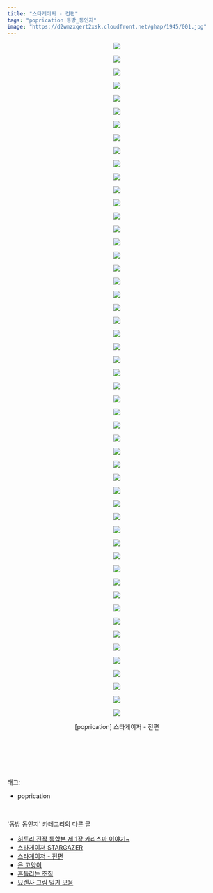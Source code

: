 ```yaml
---
title: "스타게이저 - 전편"
tags: "poprication 동방_동인지"
image: "https://d2wmzxqert2xsk.cloudfront.net/ghap/1945/001.jpg"
---
```

<div class="article">
<p style="text-align: center; clear: none; float: none;"><img src="{{ site.imgserver11 }}/ghap/1945/001.jpg"/></p>
<p style="text-align: center; clear: none; float: none;"><img src="{{ site.imgserver11 }}/ghap/1945/002.jpg"/></p>
<p style="text-align: center; clear: none; float: none;"><img src="{{ site.imgserver11 }}/ghap/1945/003.jpg"/></p>
<p style="text-align: center; clear: none; float: none;"><img src="{{ site.imgserver11 }}/ghap/1945/004.jpg"/></p>
<p style="text-align: center; clear: none; float: none;"><img src="{{ site.imgserver11 }}/ghap/1945/005.jpg"/></p>
<p style="text-align: center; clear: none; float: none;"><img src="{{ site.imgserver11 }}/ghap/1945/006.jpg"/></p>
<p style="text-align: center; clear: none; float: none;"><img src="{{ site.imgserver11 }}/ghap/1945/007.jpg"/></p>
<p style="text-align: center; clear: none; float: none;"><img src="{{ site.imgserver11 }}/ghap/1945/008.jpg"/></p>
<p style="text-align: center; clear: none; float: none;"><img src="{{ site.imgserver11 }}/ghap/1945/009.jpg"/></p>
<p style="text-align: center; clear: none; float: none;"><img src="{{ site.imgserver11 }}/ghap/1945/010.jpg"/></p>
<p style="text-align: center; clear: none; float: none;"><img src="{{ site.imgserver11 }}/ghap/1945/011.jpg"/></p>
<p style="text-align: center; clear: none; float: none;"><img src="{{ site.imgserver11 }}/ghap/1945/012.jpg"/></p>
<p style="text-align: center; clear: none; float: none;"><img src="{{ site.imgserver11 }}/ghap/1945/013.jpg"/></p>
<p style="text-align: center; clear: none; float: none;"><img src="{{ site.imgserver11 }}/ghap/1945/014.jpg"/></p>
<p style="text-align: center; clear: none; float: none;"><img src="{{ site.imgserver11 }}/ghap/1945/015.jpg"/></p>
<p style="text-align: center; clear: none; float: none;"><img src="{{ site.imgserver11 }}/ghap/1945/016.jpg"/></p>
<p style="text-align: center; clear: none; float: none;"><img src="{{ site.imgserver11 }}/ghap/1945/017.jpg"/></p>
<p style="text-align: center; clear: none; float: none;"><img src="{{ site.imgserver11 }}/ghap/1945/018.jpg"/></p>
<p style="text-align: center; clear: none; float: none;"><img src="{{ site.imgserver11 }}/ghap/1945/019.jpg"/></p>
<p style="text-align: center; clear: none; float: none;"><img src="{{ site.imgserver11 }}/ghap/1945/020.jpg"/></p>
<p style="text-align: center; clear: none; float: none;"><img src="{{ site.imgserver11 }}/ghap/1945/021.jpg"/></p>
<p style="text-align: center; clear: none; float: none;"><img src="{{ site.imgserver11 }}/ghap/1945/022.jpg"/></p>
<p style="text-align: center; clear: none; float: none;"><img src="{{ site.imgserver11 }}/ghap/1945/023.jpg"/></p>
<p style="text-align: center; clear: none; float: none;"><img src="{{ site.imgserver11 }}/ghap/1945/024.jpg"/></p>
<p style="text-align: center; clear: none; float: none;"><img src="{{ site.imgserver11 }}/ghap/1945/025.jpg"/></p>
<p style="text-align: center; clear: none; float: none;"><img src="{{ site.imgserver11 }}/ghap/1945/026.jpg"/></p>
<p style="text-align: center; clear: none; float: none;"><img src="{{ site.imgserver11 }}/ghap/1945/027.jpg"/></p>
<p style="text-align: center; clear: none; float: none;"><img src="{{ site.imgserver11 }}/ghap/1945/028.jpg"/></p>
<p style="text-align: center; clear: none; float: none;"><img src="{{ site.imgserver11 }}/ghap/1945/029.jpg"/></p>
<p style="text-align: center; clear: none; float: none;"><img src="{{ site.imgserver11 }}/ghap/1945/030.jpg"/></p>
<p style="text-align: center; clear: none; float: none;"><img src="{{ site.imgserver11 }}/ghap/1945/031.jpg"/></p>
<p style="text-align: center; clear: none; float: none;"><img src="{{ site.imgserver11 }}/ghap/1945/032.jpg"/></p>
<p style="text-align: center; clear: none; float: none;"><img src="{{ site.imgserver11 }}/ghap/1945/033.jpg"/></p>
<p style="text-align: center; clear: none; float: none;"><img src="{{ site.imgserver11 }}/ghap/1945/034.jpg"/></p>
<p style="text-align: center; clear: none; float: none;"><img src="{{ site.imgserver11 }}/ghap/1945/035.jpg"/></p>
<p style="text-align: center; clear: none; float: none;"><img src="{{ site.imgserver11 }}/ghap/1945/036.jpg"/></p>
<p style="text-align: center; clear: none; float: none;"><img src="{{ site.imgserver11 }}/ghap/1945/037.jpg"/></p>
<p style="text-align: center; clear: none; float: none;"><img src="{{ site.imgserver11 }}/ghap/1945/038.jpg"/></p>
<p style="text-align: center; clear: none; float: none;"><img src="{{ site.imgserver11 }}/ghap/1945/039.jpg"/></p>
<p style="text-align: center; clear: none; float: none;"><img src="{{ site.imgserver11 }}/ghap/1945/040.jpg"/></p>
<p style="text-align: center; clear: none; float: none;"><img src="{{ site.imgserver11 }}/ghap/1945/041.jpg"/></p>
<p style="text-align: center; clear: none; float: none;"><img src="{{ site.imgserver11 }}/ghap/1945/042.jpg"/></p>
<p style="text-align: center; clear: none; float: none;"><img src="{{ site.imgserver11 }}/ghap/1945/043.jpg"/></p>
<p style="text-align: center; clear: none; float: none;"><img src="{{ site.imgserver11 }}/ghap/1945/044.jpg"/></p>
<p style="text-align: center; clear: none; float: none;"><img src="{{ site.imgserver11 }}/ghap/1945/045.jpg"/></p>
<p style="text-align: center; clear: none; float: none;"><img src="{{ site.imgserver11 }}/ghap/1945/046.jpg"/></p>
<p style="text-align: center; clear: none; float: none;"><img src="{{ site.imgserver11 }}/ghap/1945/047.jpg"/></p>
<p style="text-align: center; clear: none; float: none;"><img src="{{ site.imgserver11 }}/ghap/1945/048.jpg"/></p>
<p style="text-align: center; clear: none; float: none;"><img src="{{ site.imgserver11 }}/ghap/1945/049.jpg"/></p>
<p style="text-align: center; clear: none; float: none;"><img src="{{ site.imgserver11 }}/ghap/1945/050.jpg"/></p>
<p style="text-align: center; clear: none; float: none;"><img src="{{ site.imgserver11 }}/ghap/1945/051.jpg"/></p>
<p style="text-align: center; clear: none; float: none;"><img src="{{ site.imgserver11 }}/ghap/1945/052.jpg"/></p>
<p style="text-align: center; clear: none; float: none;">[poprication] 스타게이저 - 전편</p>
<p style="text-align: center; clear: none; float: none;"><br/></p>
<p><br/></p>
</div><br/>
<div class="tagTrail">
<p>태그: </p>
<ul>
<li>poprication</li>
</ul>
</div><br/>
<div class="another">
<p>'동방 동인지' 카테고리의 다른 글</p>
<ul>
<li><a href="/ghap_1947">히토리 전작 통합본 제 1장.카리스마 이야기~</a></li>
<li><a href="/ghap_1946">스타게이저 STARGAZER</a></li>
<li><a href="/ghap_1945">스타게이저 - 전편</a></li>
<li><a href="/ghap_1944">은 고양이</a></li>
<li><a href="/ghap_1943">흔들리는 초침</a></li>
<li><a href="/ghap_1941">묘렌사 그림 일기 모음</a></li>
</ul>
</div><br/>
<div class="cb_module cb_fluid">
<div class="cb_wrt cb_profile">
</div><!-- commentList close -->
</div><br/>
